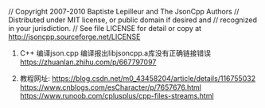 // Copyright 2007-2010 Baptiste Lepilleur and The JsonCpp Authors
// Distributed under MIT license, or public domain if desired and
// recognized in your jurisdiction.
// See file LICENSE for detail or copy at http://jsoncpp.sourceforge.net/LICENSE


1. C++ 编译json.cpp 编译报出libjsoncpp.a库没有正确链接错误
https://zhuanlan.zhihu.com/p/667797097

2. 教程网址:
https://blog.csdn.net/m0_43458204/article/details/116755032
https://www.cnblogs.com/esCharacter/p/7657676.html
https://www.runoob.com/cplusplus/cpp-files-streams.html